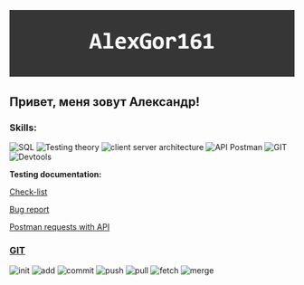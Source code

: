 [![Header](https://github.com/AlexGor161/AlexGor161/blob/main/Assets/logo.jpg?raw=true)]()

## Привет, меня зовут Александр!
### Skills:


![SQL](https://img.shields.io/badge/PostgreSQL-8A2BE2)
![Testing theory](https://img.shields.io/badge/Testing_Theory-8A2BE2)
![client server architecture](https://img.shields.io/badge/Client_server_architecture-8A2BE2)
![API Postman](https://img.shields.io/badge/API_(Postman)-8A2BE2)
![GIT](https://img.shields.io/badge/GIT-8A2BE2)
![Devtools](https://img.shields.io/badge/Devtools-8A2BE2)


**Testing documentation:** 

[Check-list](https://docs.google.com/spreadsheets/d/1xKtzUNQ-x0k-7xTf4z2CBoTkvjxLA_uCW_BSVtDWvC4/edit?usp=sharing)

[Bug report](https://docs.google.com/spreadsheets/d/1zZ69LM8wMh5VRSnoN6aJWoLafKz1Hmn-0w9mC0bHjKs/edit?usp=sharing)

[Postman requests with API](https://github.com/AlexGor161/PostmanCollection)

### [GIT]()
 ![init](https://img.shields.io/badge/init-green) 
 ![add](https://img.shields.io/badge/add-green) 
 ![commit](https://img.shields.io/badge/commit-green) 
 ![push](https://img.shields.io/badge/push-green)
 ![pull](https://img.shields.io/badge/pull-green)
 ![fetch](https://img.shields.io/badge/fetch-green)
 ![merge](https://img.shields.io/badge/merge-green)
